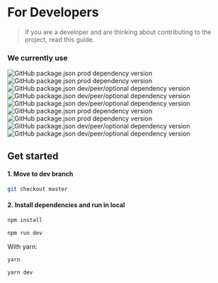 # For Developers

> If you are a developer and are thinking about contributing to the project, read this guide.

### We currently use

![GitHub package.json prod dependency version](https://img.shields.io/github/package-json/dependency-version/yurixander/mirage/react?style=flat-square&color=blueviolet)
![GitHub package.json prod dependency version](https://img.shields.io/github/package-json/dependency-version/yurixander/mirage/matrix-js-sdk?style=flat-square&color=blueviolet)
![GitHub package.json dev/peer/optional dependency version](https://img.shields.io/github/package-json/dependency-version/yurixander/mirage/dev/tailwindcss?style=flat-square&color=blueviolet)
![GitHub package.json dev/peer/optional dependency version](https://img.shields.io/github/package-json/dependency-version/yurixander/mirage/dev/typescript?style=flat-square&color=blueviolet)
![GitHub package.json dev/peer/optional dependency version](https://img.shields.io/github/package-json/dependency-version/yurixander/mirage/dev/vite?style=flat-square&color=blueviolet)
![GitHub package.json prod dependency version](https://img.shields.io/github/package-json/dependency-version/yurixander/mirage/zustand?style=flat-square&color=blueviolet)
![GitHub package.json prod dependency version](https://img.shields.io/github/package-json/dependency-version/yurixander/mirage/boring-avatars?style=flat-square&color=blueviolet)
![GitHub package.json dev/peer/optional dependency version](https://img.shields.io/github/package-json/dependency-version/yurixander/mirage/dev/eslint?style=flat-square&color=blueviolet)
![GitHub package.json dev/peer/optional dependency version](https://img.shields.io/github/package-json/dependency-version/yurixander/mirage/dev/prettier?style=flat-square&color=blueviolet)

## Get started

#### 1. Move to dev branch

```bash
git checkout master
```

#### 2. Install dependencies and run in local

```bash
npm install
```

```bash
npm run dev
```

With yarn:

```bash
yarn
```

```bash
yarn dev
```
